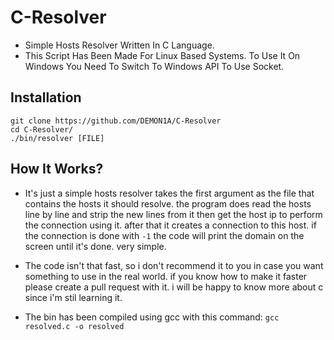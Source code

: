 # C-Resolver
- Simple Hosts Resolver Written In C Language.
- This Script Has Been Made For Linux Based Systems. To Use It On Windows You Need To Switch To Windows API To Use Socket.

## Installation
```
git clone https://github.com/DEMON1A/C-Resolver
cd C-Resolver/
./bin/resolver [FILE]
```

## How It Works?
- It's just a simple hosts resolver takes the first argument as the file that contains the hosts it should resolve. the program does read the hosts line by line and strip the new lines from it then get the host ip to perform the connection using it. after that it creates a connection to this host. if the connection is done with `-1` the code will print the domain on the screen until it's done. very simple.

- The code isn't that fast, so i don't recommend it to you in case you want something to use in the real world. if you know how to make it faster please create a pull request with it. i will be happy to know more about c since i'm stil learning it.

- The bin has been compiled using gcc with this command: `gcc resolved.c -o resolved`
